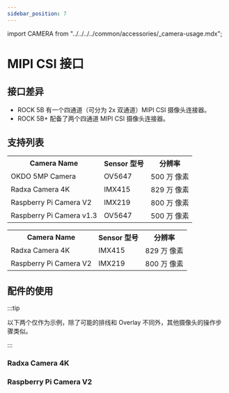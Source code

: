```yaml
---
sidebar_position: 7
---
```


import CAMERA from "../../../../common/accessories/\_camera-usage.mdx";

# MIPI CSI 接口

## 接口差异

- ROCK 5B 有一个四通道（可分为 2x 双通道）MIPI CSI 摄像头连接器。
- ROCK 5B+ 配备了两个四通道 MIPI CSI 摄像头连接器。

## 支持列表

<Tabs queryString="versions">
    <TabItem value="ROCK 5B">
      <table>
        <tr>
          <th>Camera Name</th>
          <th>Sensor 型号</th>
          <th>分辨率</th>
        </tr>
        <tr>
          <td>OKDO 5MP Camera</td>
          <td>OV5647</td>
          <td>500 万 像素</td>
        </tr>
        <tr>
          <td>Radxa Camera 4K</td>
          <td>IMX415</td>
          <td>829 万 像素</td>
        </tr>
        <tr>
          <td>Raspberry Pi Camera V2</td>
          <td>IMX219</td>
          <td>800 万 像素</td>
        </tr>
        <tr>
          <td>Raspberry Pi Camera v1.3</td>
          <td>OV5647</td>
          <td>500 万 像素</td>
        </tr>
      </table>
    </TabItem>
    <TabItem value="ROCK 5B+">
      <table>
        <tr>
          <th>Camera Name</th>
          <th>Sensor 型号</th>
          <th>分辨率</th>
        </tr>
        <tr>
          <td>Radxa Camera 4K</td>
          <td>IMX415</td>
          <td>829 万 像素</td>
        </tr>
        <tr>
          <td>Raspberry Pi Camera V2</td>
          <td>IMX219</td>
          <td>800 万 像素</td>
        </tr>
      </table>
    </TabItem>
</Tabs>

## 配件的使用

:::tip

以下两个仅作为示例，除了可能的排线和 Overlay 不同外，其他摄像头的操作步骤类似。

:::

### Radxa Camera 4K

<CAMERA product="ROCK 5B" camera_connection_img="/img/rock5b/rock5b-4k-camera-connected.webp" model="rock-5b" rsetup_path="../../radxa-os/rsetup#overlays" camera="瑞莎 4K 摄像头" overlays_title="Enable Radxa Camera 4K" video_dev="/dev/video11" />

### Raspberry Pi Camera V2

<CAMERA product="ROCK 5B+" camera_connection_img="/img/rock5b/rock5bp-rpi-cam-v2.webp" model="rock-5b-plus" rsetup_path="../../radxa-os/rsetup#overlays" camera="Raspberry Pi Camera V2" overlays_title="Enable Raspberry Pi Camera V2" video_dev="/dev/video11" />
